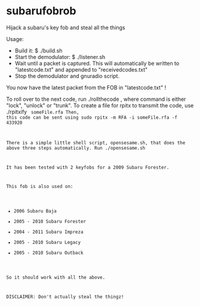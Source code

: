 # subarufobrob
Hijack a subaru's key fob and steal all the things

Usage:
- Build it:
  $ ./build.sh
- Start the demodulator:
  $ ./listener.sh
- Wait until a packet is captured. This will automatically be written to "latestcode.txt" and appended to "receivedcodes.txt"
- Stop the demodulator and gnuradio script.

You now have the latest packet from the FOB in "latestcode.txt" !

To roll over to the next code, run ./rollthecode <command>, where command is either "lock", "unlock" or "trunk".
To create a file for rpitx to transmit the code, use ./rpitxify <code> someFile.rfa
Then, this code can be sent using sudo rpitx -m RFA -i someFile.rfa -f 433920

There is a simple little shell script, opensesame.sh, that does the above three steps automatically. Run ./opensesame.sh <command>

It has been tested with 2 keyfobs for a 2009 Subaru Forester.

This fob is also used on:
 - 2006 Subaru Baja
 - 2005 - 2010 Subaru Forester
 - 2004 - 2011 Subaru Impreza
 - 2005 - 2010 Subaru Legacy
 - 2005 - 2010 Subaru Outback

So it should work with all the above.


DISCLAIMER: Don't actually steal the thingz!

